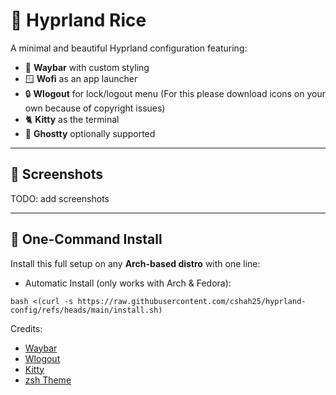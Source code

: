 # 🌌 Hyprland Rice

A minimal and beautiful Hyprland configuration featuring:
- 🧊 **Waybar** with custom styling
- 🪟 **Wofi** as an app launcher
- 🔒 **Wlogout** for lock/logout menu (For this please download icons on your own because of copyright issues)
- 🐈 **Kitty** as the terminal
- 👻 **Ghostty** optionally supported

---

## 📸 Screenshots

TODO: add screenshots

---

## 🚀 One-Command Install

Install this full setup on any **Arch-based distro** with one line:
- Automatic Install (only works with Arch & Fedora):
```
bash <(curl -s https://raw.githubusercontent.com/cshah25/hyprland-config/refs/heads/main/install.sh)
```

Credits:
- [Waybar](https://github.com/Prateek7071/dotfiles)
- [Wlogout](https://github.com/gfhdhytghd/wlogout-theme)
- [Kitty](https://github.com/dexpota/kitty-themes/blob/master/themes/Parasio_Dark.conf)
- [zsh Theme](https://github.com/romkatv/powerlevel10k)